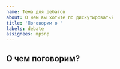 ```yaml
---
name: Тема для дебатов
about: О чем вы хотите по дискутировать?
title: 'Поговорим о '
labels: debate
assignees: mpsnp
---
```


## О чем поговорим?
<!-- коротко опишите о чем будем говорить -->
